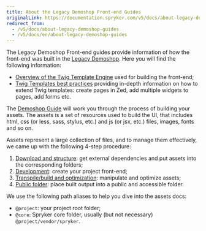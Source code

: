 ```yaml
---
title: About the Legacy Demoshop Front-end Guides
originalLink: https://documentation.spryker.com/v5/docs/about-legacy-demoshop-guides
redirect_from:
  - /v5/docs/about-legacy-demoshop-guides
  - /v5/docs/en/about-legacy-demoshop-guides
---
```


The Legacy Demoshop Front-end guides provide information of how the front-end was built in the [Legacy Demoshop](https://documentation.spryker.com/docs/en/about-spryker#what-is-the--legacy-demoshop--). Here you will find the following information:

* [Overview of the Twig Template Engine](https://documentation.spryker.com/docs/en/twig-overview) used for building the front-end;
* [Twig Templates best practices](https://documentation.spryker.com/docs/en/twig-best-practices) providing in-depth information on how to extend Twig templates: create pages in Zed, add multiple widgets to pages, add forms etc.

The [Demoshop Guide](https://documentation.spryker.com/docs/en/demoshop-guide)  will work you through the process of building your assets. The assets is a set of resources used to build the UI, that includes html, css (or less, sass, stylus, etc.) and js (or jsx, etc.) files, images, fonts and so on.

Assets represent a large collection of files, and to manage them effectively, we came up with the following 4-step procedure:

1. [Download and structure](https://documentation.spryker.com/docs/en/download-structure): get external dependencies and put assets into the corresponding folders;
2. [Development](https://documentation.spryker.com/docs/en/development): create your project front-end;
3. [Transpile/build and optimization](https://documentation.spryker.com/docs/en/build-optimization): manipulate and optimize assets;
4. [Public folder](https://documentation.spryker.com/docs/en/public-folder): place built output into a public and accessible folder.

We use the following path aliases to help you dive into the assets docs:

* `@project`: your project root folder;
* `@core`: Spryker core folder, usually (but not necessary) `@project/vendor/spryker`.
 

